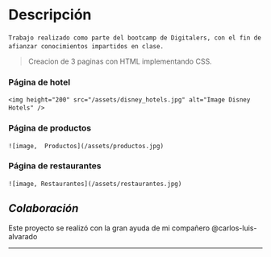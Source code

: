 # **Descripción**

`Trabajo realizado como parte del bootcamp de Digitalers, con el fin de afianzar conocimientos impartidos en clase.`


>Creacion de 3 paginas con HTML implementando CSS. 

### Página de hotel 

    <img height="200" src="/assets/disney_hotels.jpg" alt="Image Disney Hotels" />

### Página de productos 

    ![image,  Productos](/assets/productos.jpg)   


### Página de restaurantes 


    ![image, Restaurantes](/assets/restaurantes.jpg)



## ***Colaboración***
Este proyecto se realizó con la gran ayuda de mi compañero @carlos-luis-alvarado


----------------------------------------------------------------------------------------------------






